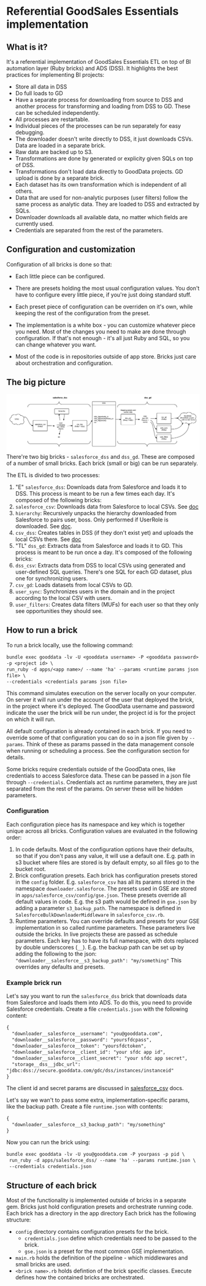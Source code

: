 # Referential GoodSales Essentials implementation

## What is it?
It's a referential implementation of GoodSales Essentials ETL on top of BI automation layer (Ruby bricks) and ADS (DSS). It highlights the best practices for implementing BI projects:
* Store all data in DSS
* Do full loads to GD
* Have a separate process for downloading from source to DSS and another  process for transforming and loading from DSS to GD. These can be scheduled independently.
* All processes are restartable.
* Individual pieces of the processes can be run separately for easy debugging.
* The downloader doesn't write directly to DSS, it just downloads CSVs. Data are loaded in a separate brick.
* Raw data are backed up to S3.
* Transformations are done by generated or explicity given SQLs on top of DSS.
* Transformations don't load data directly to GoodData projects. GD upload is done by a separate brick.
* Each dataset has its own transformation which is independent of all others.
* Data that are used for non-analytic purposes (user filters) follow the same process as analytic data. They are loaded to DSS and extracted by SQLs.
* Downloader downloads all available data, no matter which fields are currently used.
* Credentials are separated from the rest of the parameters. 

## Configuration and customization
Configuration of all bricks is done so that: 
* Each little piece can be configured.
* There are presets holding the most usual configuration values. You don't have to configure every little piece, if you're just doing standard stuff.
* Each preset piece of configuration can be overriden on it's own, while keeping the rest of the configuration from the preset.
* The implementation is a white box - you can customize whatever piece you need. Most of the changes you need to make are done through configuration. If that's not enough - it's all just Ruby and SQL, so you can change whatever you want.

* Most of the code is in repositories outside of app store. Bricks just care about orchestration and configuration.

## The big picture
![Overview](docs/overview.png)
There're two big bricks - `salesforce_dss` and `dss_gd`. These are composed of a number of small bricks. Each brick (small or big) can be run separately.

The ETL is divided to two processes:

1. "E" `salesforce_dss`: Downloads data from Salesforce and loads it to DSS. This process is meant to be run a few times each day. It's composed of the following bricks:
  1. `salesforce_csv`: Downloads data from Salesforce to local CSVs. See [doc](apps/salesforce_csv/README.md)
  2. `hierarchy`: Recursively unpacks the hierarchy downloaded from Salesforce to pairs user, boss. Only performed if UserRole is downloaded. See [doc](apps/hierarchy/README.md).
  3. `csv_dss`: Creates tables in DSS (if they don't exist yet) and uploads the local CSVs there. See [doc](apps/csv_dss/README.md)
2. "TL" `dss_gd`: Extracts data from Salesforce and loads it to GD. This process is meant to be run once a day. It's composed of the following bricks:
  1. `dss_csv`: Extracts data from DSS to local CSVs using generated and user-defined SQL queries. There's one SQL for each GD dataset, plus one for synchronizing users.
  2. `csv_gd`: Loads datasets from local CSVs to GD.
  3. `user_sync`: Synchronizes users in the domain and in the project according to the local CSV with users.
  4. `user_filters`: Creates data filters (MUFs) for each user so that they only see opportunities they should see.

## How to run a brick
To run a brick locally, use the following command:
```
bundle exec gooddata -lv -U <gooddata username> -P <gooddata password> -p <project id> \
run_ruby -d apps/<app name>/ --name 'ha' --params <runtime params json file> \
--credentials <credentials params json file>
```
This command simulates execution on the server locally on your computer. On server it will run under the account of the user that deployed the brick, in the project where it's deployed. The GoodData username and password indicate the user the brick will be run under, the project id is for the project on which it will run. 

All default configuration is already contained in each brick. If you need to override some of that configuration you can do so in a json file given by `--params`. Think of these as params passed in the data management console when running or scheduling a process. See the configuration section for details.

Some bricks require credentials outside of the GoodData ones, like credentials to access Salesforce data. These can be passed in a json file through `--credentials`. Credentials act as runtime parameters, they are just separated from the rest of the params. On server these will be hidden parameters. 

### Configuration
Each configuration piece has its namespace and key which is together unique across all bricks. Configuration values are evaluated in the following order:
1. In code defaults. Most of the configuration options have their defaults, so that if you don't pass any value, it will use a default one. E.g. path in s3 bucket where files are stored is by default empty, so all files go to the bucket root.
2. Brick configuration presets. Each brick has configuration presets stored in the `config` folder. E.g. `salesforce_csv` has all its params stored in the namespace `downloader.salesforce`. The presets used in GSE are stored in `apps/salesforce_csv/config/gse.json`. These presets override all default values in code. E.g. the s3 path would be defined in `gse.json` by adding a parameter `s3_backup_path`. The namespace is defined in `SalesforceBulkDownloaderMiddleware` in `salesforce_csv.rb`. 
3. Runtime parameters. You can override defaults and presets for your GSE implementation in so called runtime parameters. These parameters live outside the bricks. In live projects these are passed as schedule parameters. Each key has to have its full namespace, with dots replaced by double underscores (`__`). E.g. the backup path can be set up by adding the following to the json: `"downloader__salesforce__s3_backup_path": "my/something"` This overrides any defaults and presets.

### Example brick run
Let's say you want to run the `salesforce_dss` brick that downloads data from Salesforce and loads them into ADS. 
To do this, you need to provide Salesforce credentials. Create a file `credentials.json` with the following content:
```
{
  "downloader__salesforce__username": "you@gooddata.com",
  "downloader__salesforce__password": "yoursfdcpass",
  "downloader__salesforce__token": "yoursfdctoken",
  "downloader__salesforce__client_id": "your sfdc app id",
  "downloader__salesforce__client_secret": "your sfdc app secret",
  "storage__dss__jdbc_url": "jdbc:dss://secure.gooddata.com/gdc/dss/instances/instanceid"
}
```
The client id and secret params are discussed in [salesforce_csv](salesforce_csv/README.md) docs.

Let's say we wan't to pass some extra, implementation-specific params, like the backup path. Create a file `runtime.json` with contents:
```
{
  "downloader__salesforce__s3_backup_path": "my/something"
}
```
Now you can run the brick using: 
```
bundle exec gooddata -lv -U you@gooddata.com -P yourpass -p pid \
 run_ruby -d apps/salesforce_dss/ --name 'ha' --params runtime.json \
 --credentials credentials.json
```


## Structure of each brick
Most of the functionality is implemented outside of bricks in a separate gem. Bricks just hold configuration presets and orchestrate running code. Each brick has a directory in the app directory
Each brick has the following structure:
* `config` directory contains configuration presets for the brick. 
  * `credentials.json` define which credentials need to be passed to the brick.
  * `gse.json` is a preset for the most common GSE implementation.
* `main.rb` holds the definition of the pipeline - which middlewares and small bricks are used.
* `<brick name>.rb` holds defintion of the brick specific classes. Execute defines how the contained bricks are orchestrated. 







